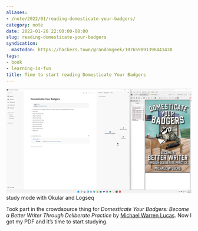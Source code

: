 ```yaml
---
aliases:
- /note/2022/01/reading-domesticate-your-badgers/
category: note
date: 2022-01-20 22:00:00-08:00
slug: reading-domesticate-your-badgers
syndication:
  mastodon: https://hackers.town/@randomgeek/107659091398441430
tags:
- book
- learning-is-fun
title: Time to start reading Domesticate Your Badgers
---
```


![attachments/img/2022/cover-2022-01-20.png](../../../attachments/img/2022/cover-2022-01-20.png)
study mode with Okular and Logseq

Took part in the crowdsource thing for *Domesticate Your Badgers: Become a Better Writer Through Deliberate Practice* by [Michael Warren Lucas](https://mwl.io). Now I got my PDF and it’s time to start studying.
